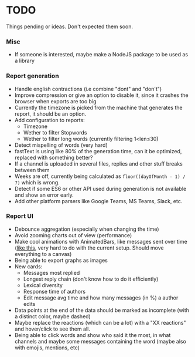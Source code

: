 # TODO

Things pending or ideas. Don't expected them soon.

### Misc

* If someone is interested, maybe make a NodeJS package to be used as a library

### Report generation

* Handle english contractions (i.e combine "dont" and "don't")
* Improve compression or give an option to disable it, since it crashes the browser when exports are too big
* Currently the timezone is picked from the machine that generates the report, it should be an option.
* Add configuration to reports:
   - Timezone
   - Wether to filter Stopwords
   - Wether to filter long words (currently filtering 1&lt;len&le;30)
* Detect mispelling of words (very hard)
* fastText is using like 80% of the generation time, can it be optimized, replaced with something better?
* If a channel is uploaded in several files, replies and other stuff breaks between them
* Weeks are off, currently being calculated as `floor((dayOfMonth - 1) / 7)` which is wrong.
* Detect if some ES6 or other API used during generation is not available and show an error early.
* Add other platform parsers like Google Teams, MS Teams, Slack, etc.

### Report UI

* Debounce aggregation (especially when changing the time)
* Avoid zooming charts out of view (performance)
* Make cool animations with AnimatedBars, like messages sent over time ([like this](https://www.reddit.com/r/dataisbeautiful/comments/cxuah9/usage_share_of_internet_browsers_1996_2019_oc/), very hard to do with the current setup. Should move everything to a canvas)
* Being able to export graphs as images
* New cards:
  * Messages most replied
  * Longest reply chain (don't know how to do it efficiently)
  * Lexical diversity
  * Response time of authors
  * Edit message avg time and how many messages (in %) a author edits
* Data points at the end of the data should be marked as incomplete (with a distinct color, maybe dashed)
* Maybe replace the reactions (which can be a lot) with a "XX reactions" and hover/click to see them all.
* Being able to click words and show who said it the most, in what channels and maybe some messages containing the word (maybe also with emojis, mentions, etc)


